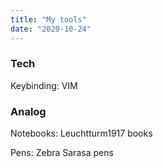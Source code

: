 ```yaml
---
title: "My tools"
date: "2020-10-24"
---
```


### Tech

Keybinding: VIM

### Analog

Notebooks: Leuchtturm1917 books

Pens: Zebra Sarasa pens

